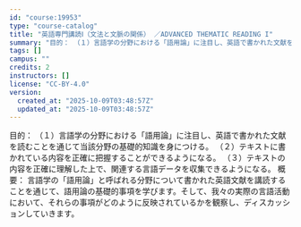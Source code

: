 ```yaml
---
id: "course:19953"
type: "course-catalog"
title: "英語専門講読Ⅰ（文法と文脈の関係） ／ADVANCED THEMATIC READING I"
summary: "目的： （１）言語学の分野における「語用論」に注目し、英語で書かれた文献を読むことを通じて当該分野の基礎的知識を身につける。 （２）テキストに書かれている内容を正確に把握することができるようになる。 （３）テキストの内容を正確に理解した上で…"
tags: []
campus: ""
credits: 2
instructors: []
license: "CC-BY-4.0"
version:
  created_at: "2025-10-09T03:48:57Z"
  updated_at: "2025-10-09T03:48:57Z"
---
```

目的： （１）言語学の分野における「語用論」に注目し、英語で書かれた文献を読むことを通じて当該分野の基礎的知識を身につける。 （２）テキストに書かれている内容を正確に把握することができるようになる。 （３）テキストの内容を正確に理解した上で、関連する言語データを収集できるようになる。 概要： 言語学の「語用論」と呼ばれる分野について書かれた英語文献を講読することを通じて、語用論の基礎的事項を学びます。そして、我々の実際の言語活動において、それらの事項がどのように反映されているかを観察し、ディスカッションしていきます。
